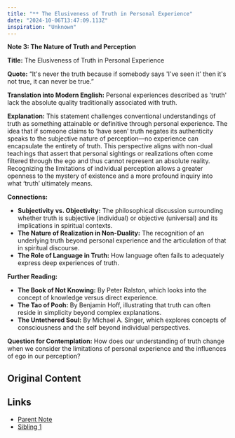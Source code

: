 ```yaml
---
title: "** The Elusiveness of Truth in Personal Experience"
date: "2024-10-06T13:47:09.113Z"
inspiration: "Unknown"
---
```


**Note 3: The Nature of Truth and Perception**

**Title:** The Elusiveness of Truth in Personal Experience 

**Quote:** “It's never the truth because if somebody says 'I've seen it' then it's not true, it can never be true.”

**Translation into Modern English:** Personal experiences described as 'truth' lack the absolute quality traditionally associated with truth.

**Explanation:** This statement challenges conventional understandings of truth as something attainable or definitive through personal experience. The idea that if someone claims to ‘have seen’ truth negates its authenticity speaks to the subjective nature of perception—no experience can encapsulate the entirety of truth. This perspective aligns with non-dual teachings that assert that personal sightings or realizations often come filtered through the ego and thus cannot represent an absolute reality. Recognizing the limitations of individual perception allows a greater openness to the mystery of existence and a more profound inquiry into what ‘truth’ ultimately means.

**Connections:** 
- **Subjectivity vs. Objectivity:** The philosophical discussion surrounding whether truth is subjective (individual) or objective (universal) and its implications in spiritual contexts.
- **The Nature of Realization in Non-Duality:** The recognition of an underlying truth beyond personal experience and the articulation of that in spiritual discourse.
- **The Role of Language in Truth:** How language often fails to adequately express deep experiences of truth.

**Further Reading:** 
- **The Book of Not Knowing:** By Peter Ralston, which looks into the concept of knowledge versus direct experience.
- **The Tao of Pooh:** By Benjamin Hoff, illustrating that truth can often reside in simplicity beyond complex explanations.
- **The Untethered Soul:** By Michael A. Singer, which explores concepts of consciousness and the self beyond individual perspectives.

**Question for Contemplation:** How does our understanding of truth change when we consider the limitations of personal experience and the influences of ego in our perception?

## Original Content



## Links

- [Parent Note](/parent-note.md)
- [Sibling 1](/zettel1.md)
